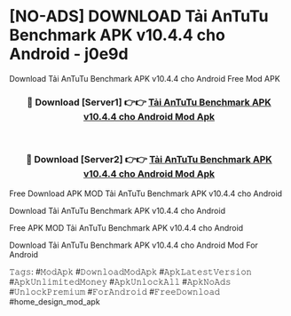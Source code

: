 # [NO-ADS] DOWNLOAD Tải AnTuTu Benchmark APK v10.4.4 cho Android - j0e9d
Download Tải AnTuTu Benchmark APK v10.4.4 cho Android Free Mod APK

<div align="center">
<h3>🔴 Download [Server1] 👉👉 <a href="https://apk-comot.site?title=Tải_AnTuTu_Benchmark_APK_v10.4.4_cho_Android">Tải AnTuTu Benchmark APK v10.4.4 cho Android Mod Apk</a></h3><br>

<h3>🔴 Download [Server2] 👉👉 <a href="https://apk-comot.site?title=Tải_AnTuTu_Benchmark_APK_v10.4.4_cho_Android">Tải AnTuTu Benchmark APK v10.4.4 cho Android Mod Apk</a></h3>
</div>


Free Download APK MOD Tải AnTuTu Benchmark APK v10.4.4 cho Android

Download Tải AnTuTu Benchmark APK v10.4.4 cho Android 

Free APK MOD Tải AnTuTu Benchmark APK v10.4.4 cho Android 

Download Tải AnTuTu Benchmark APK v10.4.4 cho Android Mod For Android

𝚃𝚊𝚐𝚜: #𝙼𝚘𝚍𝙰𝚙𝚔 #𝙳𝚘𝚠𝚗𝚕𝚘𝚊𝚍𝙼𝚘𝚍𝙰𝚙𝚔 #𝙰𝚙𝚔𝙻𝚊𝚝𝚎𝚜𝚝𝚅𝚎𝚛𝚜𝚒𝚘𝚗 #𝙰𝚙𝚔𝚄𝚗𝚕𝚒𝚖𝚒𝚝𝚎𝚍𝙼𝚘𝚗𝚎𝚢 #𝙰𝚙𝚔𝚄𝚗𝚕𝚘𝚌𝚔𝙰𝚕𝚕 #𝙰𝚙𝚔𝙽𝚘𝙰𝚍𝚜 #𝚄𝚗𝚕𝚘𝚌𝚔𝙿𝚛𝚎𝚖𝚒𝚞𝚖 #𝙵𝚘𝚛𝙰𝚗𝚍𝚛𝚘𝚒𝚍 #𝙵𝚛𝚎𝚎𝙳𝚘𝚠𝚗𝚕𝚘𝚊𝚍 #home_design_mod_apk